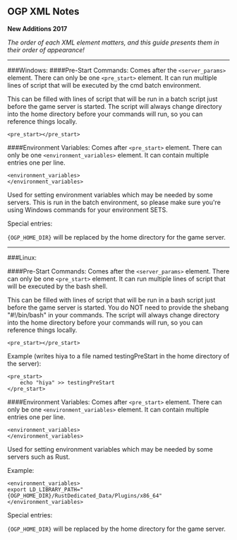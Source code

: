## OGP XML Notes
**New Additions 2017**

_The order of each XML element matters, and this guide presents them in their order of appearance!_
___
###Windows:
####Pre-Start Commands:
Comes after the `<server_params>` element.  There can only be one `<pre_start>` element.  It can run multiple lines of script that will be executed by the cmd batch environment.

This can be filled with lines of script that will be run in a batch script just before the game server is started.  The script will always change directory into the home directory before your commands will run, so you can reference things locally.
```
<pre_start></pre_start>
```

####Environment Variables:
Comes after `<pre_start>` element.  There can only be one `<environment_variables>` element.  It can contain multiple entries one per line.

```
<environment_variables>
</environment_variables>
```
Used for setting environment variables which may be needed by some servers.  This is run in the batch environment, so please make sure you're using Windows commands for your environment SETS.

Special entries:

`{OGP_HOME_DIR}` will be replaced by the home directory for the game server.
___
###Linux:

####Pre-Start Commands:
Comes after the `<server_params>` element.  There can only be one `<pre_start>` element.  It can run multiple lines of script that will be executed by the bash shell.

This can be filled with lines of script that will be run in a bash script just before the game server is started. You do NOT need to provide the shebang "#!/bin/bash" in your commands.  The script will always change directory into the home directory before your commands will run, so you can reference things locally.
```
<pre_start></pre_start>
```

Example (writes hiya to a file named testingPreStart in the home directory of the server):

```
<pre_start>
    echo "hiya" >> testingPreStart
</pre_start>
```

####Environment Variables:
Comes after `<pre_start>` element.  There can only be one `<environment_variables>` element.  It can contain multiple entries one per line.

```
<environment_variables>
</environment_variables>
```
Used for setting environment variables which may be needed by some servers such as Rust.  

Example:

```
<environment_variables>
export LD_LIBRARY_PATH="{OGP_HOME_DIR}/RustDedicated_Data/Plugins/x86_64"
</environment_variables>
```

Special entries:

`{OGP_HOME_DIR}` will be replaced by the home directory for the game server.